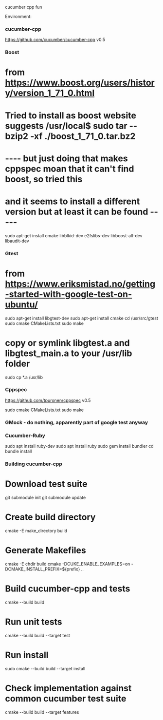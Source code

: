 cucumber cpp fun

Environment:

### cucumber-cpp
https://github.com/cucumber/cucumber-cpp v0.5

### Boost
# from https://www.boost.org/users/history/version_1_71_0.html

# Tried to install as boost website suggests /usr/local$ sudo tar --bzip2 -xf ./boost_1_71_0.tar.bz2
#  ---- but just doing that makes cppspec moan that it can't find boost, so tried this
#       and it seems to install a different version but at least it can be found -----
sudo apt-get install cmake libblkid-dev e2fslibs-dev libboost-all-dev libaudit-dev

### Gtest
# from https://www.eriksmistad.no/getting-started-with-google-test-on-ubuntu/
sudo apt-get install libgtest-dev
sudo apt-get install cmake
cd /usr/src/gtest
sudo cmake CMakeLists.txt
sudo make
# copy or symlink libgtest.a and libgtest_main.a to your /usr/lib folder
sudo cp *.a /usr/lib

### Cppspec

https://github.com/tpuronen/cppspec v0.5

sudo cmake CMakeLists.txt
sudo make

### GMock - do nothing, apparently part of google test anyway

### Cucumber-Ruby
sudo apt install ruby-dev
sudo apt install ruby
sudo gem install bundler
cd <cucumber-cpp clone dir>
bundle install

### Building cucumber-cpp

# Download test suite
git submodule init
git submodule update

# Create build directory
cmake -E make_directory build

# Generate Makefiles
cmake -E chdir build cmake -DCUKE_ENABLE_EXAMPLES=on -DCMAKE_INSTALL_PREFIX=${prefix} ..

# Build cucumber-cpp and tests
cmake --build build

# Run unit tests
cmake --build build --target test

# Run install
sudo cmake --build build --target install

# Check implementation against common cucumber test suite
cmake --build build --target features

